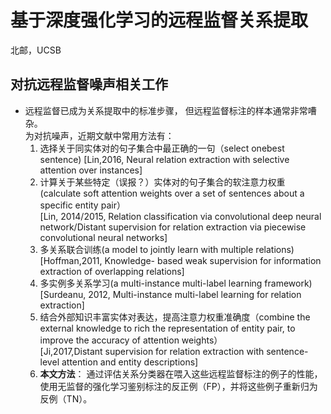 # 基于深度强化学习的远程监督关系提取  
北邮，UCSB

## 对抗远程监督噪声相关工作
- 远程监督已成为关系提取中的标准步骤， 但远程监督标注的样本通常非常嘈杂。  
为对抗噪声，近期文献中常用方法有：
  1. 选择关于同实体对的句子集合中最正确的一句（select onebest sentence)
  [Lin,2016, Neural relation extraction with selective attention over instances]
  2. 计算关于某些特定（误报？）实体对的句子集合的软注意力权重(calculate soft attention weights over a set of sentences about a specific entity pair）  
  [Lin, 2014/2015, Relation classification via convolutional deep neural network/Distant supervision for relation extraction via piecewise convolutional neural networks]
  3. 多关系联合训练(a model to jointly learn with multiple relations)  
  [Hoffman,2011, Knowledge- based weak supervision for information extraction of overlapping relations]
  4. 多实例多关系学习(a multi-instance multi-label learning framework)  
  [Surdeanu, 2012, Multi-instance multi-label learning for relation extraction] 
  5. 结合外部知识丰富实体对表达，提高注意力权重准确度（combine the external knowledge to rich the representation of entity pair, to improve the accuracy of attention weights）  
  [Ji,2017,Distant supervision for relation extraction with sentence-level attention and entity descriptions]
  6. **本文方法**： 通过评估关系分类器在喂入这些远程监督标注的例子的性能，使用无监督的强化学习鉴别标注的反正例（FP），并将这些例子重新归为反例（TN）。
